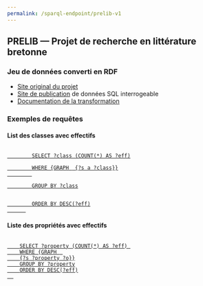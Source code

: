 ```yaml
---
permalink: /sparql-endpoint/prelib-v1
---
```




<div>
  <h2>PRELIB — Projet de recherche en littérature bretonne</h2>

  <div>
  <h3>Jeu de données converti en RDF</h3>
  
  <ul>
    <li><a target="_blank" href="https://mshb.huma-num.fr/prelib/">Site original du projet</a></li>
    <li><a target="_blank" href="https://crbc-dataset.huma-num.fr/">Site de publication</a> de données SQL interrogeable</li>
    <li><a href="https://github.com/Semantic-Data-for-Humanities/prelib-to-rdf/wiki">Documentation de la transformation</a></li>
  </ul>

  
</div>

<div>
  <h3>Exemples de requêtes</h3>
<h4>List des classes avec effectifs</h4>

<p>
  <a href="https://dataforhumanities.abes.fr/sparql?default-graph-uri=&query=SELECT+%3Fclass+%28COUNT%28*%29+AS+%3Feff%29+WHERE+%7BGRAPH+%3Chttps%3A%2F%2Fdataforhumanities.org%2Fsparql-endpoint%2Fprelib-v1%3E+%7B%3Fs+a+%3Fclass%7D%7D+GROUP+BY+%3Fclass+ORDER+BY+DESC%28%3Feff%29&should-sponge=&format=text%2Fhtml&timeout=0&debug=on">
    <code>
        SELECT ?class (COUNT(*) AS ?eff)<br/>
        WHERE {GRAPH <https://dataforhumanities.org/sparql-endpoint/prelib-v1> {?s a ?class}}
        <br/>
        GROUP BY ?class
<br/>
        ORDER BY DESC(?eff)
      </code>
    </a>  
  
</p>

  <h4>Liste des propriétés avec effectifs</h4>
  <p>
  <a href="https://dataforhumanities.abes.fr/sparql?default-graph-uri=&query=SELECT+%3Fproperty+%28COUNT%28*%29+AS+%3Feff%29+WHERE+%7BGRAPH+%3Chttps%3A%2F%2Fdataforhumanities.org%2Fsparql-endpoint%2Fprelib-v1%3E+%7B%3Fs+%3Fproperty+%3Fo%7D%7D+GROUP+BY+%3Fproperty+ORDER+BY+DESC%28%3Feff%29+&should-sponge=&format=text%2Fhtml&timeout=0&debug=on">
  <code>
    SELECT ?property (COUNT(*) AS ?eff) 
    WHERE {GRAPH <https://dataforhumanities.org/sparql-endpoint/prelib-v1> 
    {?s ?property ?o}}
    GROUP BY ?property
    ORDER BY DESC(?eff)
  </code> </a>
  </p>



</div>
</div>

